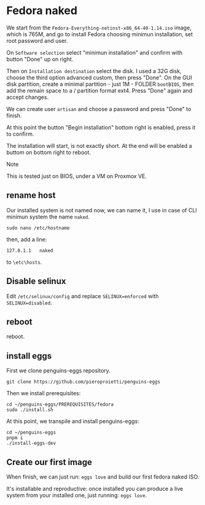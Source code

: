 # Fedora naked

We start from the `Fedora-Everything-netinst-x86_64-40-1.14.iso` image, which is 765M, and go to install Fedora choosing minimun installation, set root password and user. 

On `Software selection` select "minimun installation" and confirm with button "Done" up on right.

Then on `Installation destination` select the disk. I used a 32G disk, choose the third option advanced custom, then press "Done". On the GUI disk partition, create a minimal partition - just 1M - FOLDER `bootBIOS`, then add the remain space to a / partition format ext4.  Press "Done" again and accept changes.

We can create user `artisan` and choose a password and press "Done" to finish.

At this point the button "Begin installation" bottom right is enabled, press it to confirm.

The installation will start, is not exactly short. At the end will be enabled a buttom on bottom right to reboot.

> [!NOTE]
> This is tested just on BIOS, under a VM on Proxmox VE.

## rename host
Our installed system is not named now, we can name it, I use in case of CLI minimun system the name `naked`.

```
sudo nano /etc/hostname
```

then, add a line:
```
127.0.1.1   naked
```
to `\etc\hosts`.

## Disable selinux
Edit `/etc/selinux/config` and replace `SELINUX=enforced` with `SELINUX=disabled`.

## reboot
reboot.

## install eggs
First we clone penguins-eggs repository.

```
git clone https://github.com/pieroproietti/penguins-eggs
```

Then we install prerequisites:
```
cd ~/penguins-eggs/PREREQUISITES/fedora
sudo ./install.sh
```
At this point, we transpile and install penguins-eggs:
```
cd ~/penguins-eggs
pnpm i
./install-eggs-dev
```
## Create our first image

When finish, we can just run: ```eggs love``` and build our first fedora naked ISO.

It's installable and reproductive: once installed you can produce a live system from your installed one, just running: `eggs love`.


